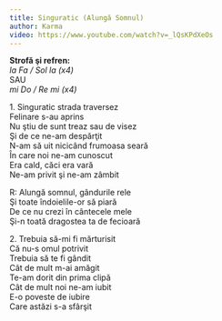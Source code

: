 ```yaml
---
title: Singuratic (Alungă Somnul)
author: Karma
video: https://www.youtube.com/watch?v=_lQsKPdXeOs
---
```


**Strofă şi refren:**  
*la Fa / Sol la (x4)*  
SAU  
*mi Do / Re mi (x4)*  

1\. Singuratic strada traversez  
Felinare s-au aprins  
Nu ştiu de sunt treaz sau de visez  
Şi de ce ne-am despărţit  
N-am să uit nicicând frumoasa seară  
În care noi ne-am cunoscut  
Era cald, căci era vară  
Ne-am privit şi ne-am zâmbit  

R: Alungă somnul, gândurile rele  
Şi toate îndoielile-or să piară  
De ce nu crezi în cântecele mele  
Şi-n toată dragostea ta de fecioară  

2\. Trebuia să-mi fi mărturisit  
Că nu-s omul potrivit  
Trebuia să te fi gândit  
Cât de mult m-ai amăgit  
Te-am dorit din prima clipă  
Cât de mult noi ne-am iubit  
E-o poveste de iubire  
Care astăzi s-a sfârşit   
